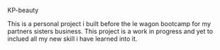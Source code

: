 KP-beauty

This is a personal project i built before the le wagon bootcamp for my partners sisters business. This project is a work in progress and yet to inclued all
my new skill i have learned into it. 
